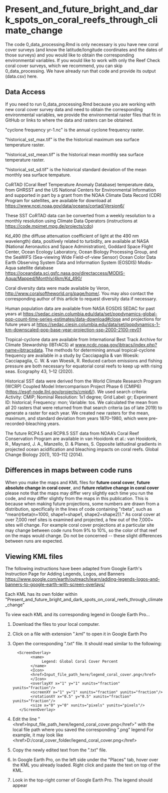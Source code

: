 # Present_and_future_bright_and_dark_spots_on_coral_reefs_through_climate_change

The code 0_data_processing.Rmd is only necessary is you have new coral cover surveys (and know the latitude/longitude coordinates and the dates of those surveys) and you would like to obtain the corresponding environmental variables.
If you would like to work with only the Reef Check coral cover surveys, which we recommend, you can skip 0_data_processing. We have already run that code and provide its output (data.csv) here.

## Data Access

If you need to run 0_data_processing.Rmd because you are working with new coral cover survey data and need to obtain the corresponding environmental variables, we provide the environmental raster files that fit in GitHub or links to where the data and rasters can be obtained. 

"cyclone frequency yr-1.nc" is the annual cyclone frequency raster.

"historical_sst_max.tif" is the the historical maximum sea surface temperature raster.

"historical_sst_mean.tif" is the historical mean monthly sea surface temperature raster.

"historical_sst_sd.tif" is the historical standard deviation of the mean monthly sea surface tempature.

CoRTAD (Coral Reef Temperature Anomaly Database) temperature data, from GHRSST and the US National Centers for Environmental Information and supported in part by a grant from the NOAA Climate Data Record (CDR) Program for satellites, are available for download at https://www.ncei.noaa.gov/data/oceans/cortad/Version6/

These SST CoRTAD data can be converted from a weekly resolution to a monthly resolution using Climate Data Operators (instructions at https://code.mpimet.mpg.de/projects/cdo) 

Kd_490 (the diffuse attenuation coefficient of light at the 490 nm wavelength) data, positively related to turbidity, are available at NASA (National Aeronautics and Space Administration), Goddard Space Flight Center, Ocean Ecology Laboratory, Ocean Biology Processing Group, and the SeaWiFS (Sea-viewing Wide Field-of-view Sensor) Ocean Color Data Earth Observing System Data and Information System (EOSDIS) Modis-Aqua satellite database https://oceandata.sci.gsfc.nasa.gov/directaccess/MODIS-Aqua/Mapped/Monthly/4km/Kd_490/

Coral diversity data were made available by Veron, http://www.coralsoftheworld.org/page/home/. You may also contact the corresponding author of this article to request diversity data if necessary.

Human population data are available from NASA EOSDIS SEDAC for past years at https://sedac.ciesin.columbia.edu/data/set/popdynamics-global-pop-count-time-series-estimates/data-download#close and projections for future years at https://sedac.ciesin.columbia.edu/data/set/popdynamics-1-km-downscaled-pop-base-year-projection-ssp-2000-2100-rev01

Tropical-cyclone data are available from International Best Track Archive for Climate Stewardship (IBTrACS) at www.ncdc.noaa.gov/ibtracs/index.php?name=ibtracsdata. The methods for determining annual tropical-cyclone frequency are available in a study by Cacciapaglia & van Woesik: Cacciapaglia, C. W. & van Woesik, R. Reduced carbon emissions and fishing pressure are both necessary for equatorial coral reefs to keep up with rising seas. Ecography 43, 1–12 (2020).

Historical SST data were derived from the World Climate Research Program (WCRP) Coupled Model Intercomparison Project Phase 6 (CMIP6) (https://esgf-node.llnl.gov/projects/cmip6/). We used search criteria: Activity: CMIP; Nominal Resolution: 1x1 degree; Grid Label: gr; Experiment ID: historical; Frequency: mon; Variable: tos. We calculated the mean from all 20 rasters that were returned from that search criteria (as of late 2019) to generate a raster for each year. We created new rasters for the mean, maximum, and standard deviation from years 1870–1980, which were pre-recorded-bleaching years.

The future RCP4.5 and RCP8.5 SST data from NOAA’s Coral Reef Conservation Program are available in van Hooidonk et al.:	van Hooidonk, R., Maynard, J. A., Manzello, D. & Planes, S. Opposite latitudinal gradients in projected ocean acidification and bleaching impacts on coral reefs. Global Change Biology 20(1), 103–112 (2014).


## Differences in maps between code runs

When you make the maps and KML files for **future coral cover**, **future absolute change in coral cover**, and **future relative change in coral cover** please note that the maps may differ very slightly each time you run the code, and may differ slightly from the maps in this publication. This is because when making future projections, some numbers are drawn from a distribution, specifically in the lines of code containing "rbeta", such as "mean(rbeta(n=1000, shape1=shape1, shape2=shape2))." As coral cover at over 7,000 reef sites is examined and projected, a few out of the 7,000+ sites will change. For example coral cover projections at a particular site may change between code runs from 9% to 10%, so the color of that reef on the maps would change. Do not be concerned -- these slight differences between runs are expected.



## Viewing KML files

The following instructions have been adapted from Google Earth's Instruction Page for Adding Legends, Logos, and Banners
https://www.google.com/earth/outreach/learn/adding-legends-logos-and-banners-to-google-earth-with-screen-overlays/

Each KML has its own folder within "Present_and_future_bright_and_dark_spots_on_coral_reefs_through_climate_change"

To view each KML and its corresponding legend in Google Earth Pro...
1) Download the files to your local computer.
2) Click on a file with extension ".kml" to open it in Google Earth Pro
3) Open the corresponding ".txt" file. It should read similar to the following:
     
         <ScreenOverlay>
               <name>
                    Legend: Global Coral Cover Percent
               </name>
               <Icon>
               <href>Input_file_path_here/legend_coral_cover.png</href>
               </Icon>
               <overlayXY x="1" y="1" xunits="fraction" yunits="fraction"/>
               <screenXY x="1" y="1" xunits="fraction" yunits="fraction"/>
               <rotationXY x="0.5" y="0.5" xunits="fraction" yunits="fraction"/>
               <size x="0" y="0" xunits="pixels" yunits="pixels"/>
          </ScreenOverlay>
5) Edit the line "\<href\>Input_file_path_here/legend_coral_cover.png\</href\>" with the local file path where you saved the corresponding ".png" legend
For example, it may look like  \<href\>D:/coral_cover_folder/legend_coral_cover.png\</href\>
5) Copy the newly edited text from the ".txt" file.
6) In Google Earth Pro, on the left side under the "Places" tab, hover over the KML you already loaded. Right click and paste the text on top of the KML.
7) Look in the top-right corner of Google Earth Pro. The legend should appear
